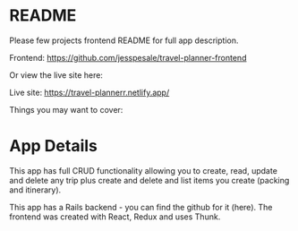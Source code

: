 # README

Please few projects frontend README for full app description.

Frontend: https://github.com/jesspesale/travel-planner-frontend

Or view the live site here:

Live site: https://travel-plannerr.netlify.app/

Things you may want to cover:

# App Details
 This app has full CRUD functionality allowing you to create, read, update and delete any trip plus create and delete and list items you create (packing and itinerary).

This app has a Rails backend - you can find the github for it (here).
The frontend was created with React, Redux and uses Thunk.
